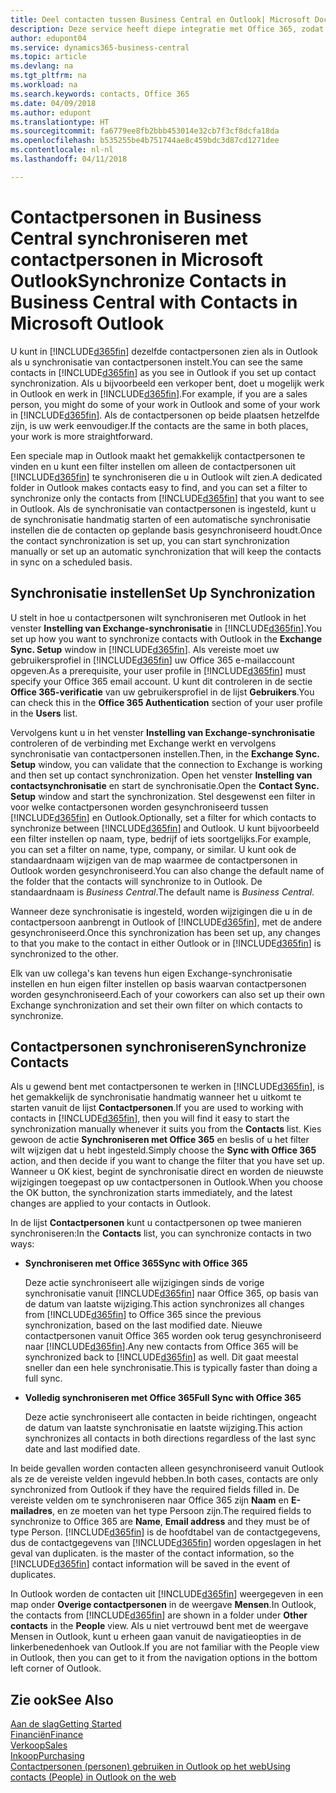 ```yaml
---
title: Deel contacten tussen Business Central en Outlook| Microsoft Docs
description: Deze service heeft diepe integratie met Office 365, zodat u contacten kunt delen tussen Outlook en Business Central.
author: edupont04
ms.service: dynamics365-business-central
ms.topic: article
ms.devlang: na
ms.tgt_pltfrm: na
ms.workload: na
ms.search.keywords: contacts, Office 365
ms.date: 04/09/2018
ms.author: edupont
ms.translationtype: HT
ms.sourcegitcommit: fa6779ee8fb2bbb453014e32cb7f3cf8dcfa18da
ms.openlocfilehash: b535255be4b751744ae8c459bdc3d87cd1271dee
ms.contentlocale: nl-nl
ms.lasthandoff: 04/11/2018

---
```

# <a name="synchronize-contacts-in-business-central-with-contacts-in-microsoft-outlook"></a><span data-ttu-id="e59bd-103">Contactpersonen in Business Central synchroniseren met contactpersonen in Microsoft Outlook</span><span class="sxs-lookup"><span data-stu-id="e59bd-103">Synchronize Contacts in Business Central with Contacts in Microsoft Outlook</span></span>
<span data-ttu-id="e59bd-104">U kunt in [!INCLUDE[d365fin](includes/d365fin_md.md)] dezelfde contactpersonen zien als in Outlook als u synchronisatie van contactpersonen instelt.</span><span class="sxs-lookup"><span data-stu-id="e59bd-104">You can see the same contacts in [!INCLUDE[d365fin](includes/d365fin_md.md)] as you see in Outlook if you set up contact synchronization.</span></span> <span data-ttu-id="e59bd-105">Als u bijvoorbeeld een verkoper bent, doet u mogelijk werk in Outlook en werk in [!INCLUDE[d365fin](includes/d365fin_md.md)].</span><span class="sxs-lookup"><span data-stu-id="e59bd-105">For example, if you are a sales person, you might do some of your work in Outlook and some of your work in [!INCLUDE[d365fin](includes/d365fin_md.md)].</span></span> <span data-ttu-id="e59bd-106">Als de contactpersonen op beide plaatsen hetzelfde zijn, is uw werk eenvoudiger.</span><span class="sxs-lookup"><span data-stu-id="e59bd-106">If the contacts are the same in both places, your work is more straightforward.</span></span>  

<span data-ttu-id="e59bd-107">Een speciale map in Outlook maakt het gemakkelijk contactpersonen te vinden en u kunt een filter instellen om alleen de contactpersonen uit [!INCLUDE[d365fin](includes/d365fin_md.md)] te synchroniseren die u in Outlook wilt zien.</span><span class="sxs-lookup"><span data-stu-id="e59bd-107">A dedicated folder in Outlook makes contacts easy to find, and you can set a filter to synchronize only the contacts from [!INCLUDE[d365fin](includes/d365fin_md.md)] that you want to see in Outlook.</span></span> <span data-ttu-id="e59bd-108">Als de synchronisatie van contactpersonen is ingesteld, kunt u de synchronisatie handmatig starten of een automatische synchronisatie instellen die de contacten op geplande basis gesynchroniseerd houdt.</span><span class="sxs-lookup"><span data-stu-id="e59bd-108">Once the contact synchronization is set up, you can start synchronization manually or set up an automatic synchronization that will keep the contacts in sync on a scheduled basis.</span></span>  

## <a name="set-up-synchronization"></a><span data-ttu-id="e59bd-109">Synchronisatie instellen</span><span class="sxs-lookup"><span data-stu-id="e59bd-109">Set Up Synchronization</span></span>
<span data-ttu-id="e59bd-110">U stelt in hoe u contactpersonen wilt synchroniseren met Outlook in het venster **Instelling van Exchange-synchronisatie** in [!INCLUDE[d365fin](includes/d365fin_md.md)].</span><span class="sxs-lookup"><span data-stu-id="e59bd-110">You set up how you want to synchronize contacts with Outlook in the **Exchange Sync. Setup** window in [!INCLUDE[d365fin](includes/d365fin_md.md)].</span></span> <span data-ttu-id="e59bd-111">Als vereiste moet uw gebruikersprofiel in [!INCLUDE[d365fin](includes/d365fin_md.md)] uw Office 365 e-mailaccount opgeven.</span><span class="sxs-lookup"><span data-stu-id="e59bd-111">As a prerequisite, your user profile in [!INCLUDE[d365fin](includes/d365fin_md.md)] must specify your Office 365 email account.</span></span> <span data-ttu-id="e59bd-112">U kunt dit controleren in de sectie **Office 365-verificatie** van uw gebruikersprofiel in de lijst **Gebruikers**.</span><span class="sxs-lookup"><span data-stu-id="e59bd-112">You can check this in the **Office 365 Authentication** section of your user profile in the **Users** list.</span></span>  

<span data-ttu-id="e59bd-113">Vervolgens kunt u in het venster **Instelling van Exchange-synchronisatie** controleren of de verbinding met Exchange werkt en vervolgens synchronisatie van contactpersonen instellen.</span><span class="sxs-lookup"><span data-stu-id="e59bd-113">Then, in the **Exchange Sync. Setup** window, you can validate that the connection to Exchange is working and then set up contact synchronization.</span></span> <span data-ttu-id="e59bd-114">Open het venster **Instelling van contactsynchronisatie** en start de synchronisatie.</span><span class="sxs-lookup"><span data-stu-id="e59bd-114">Open the **Contact Sync. Setup** window and start the synchronization.</span></span> <span data-ttu-id="e59bd-115">Stel desgewenst een filter in voor welke contactpersonen worden gesynchroniseerd tussen [!INCLUDE[d365fin](includes/d365fin_md.md)] en Outlook.</span><span class="sxs-lookup"><span data-stu-id="e59bd-115">Optionally, set a filter for which contacts to synchronize between [!INCLUDE[d365fin](includes/d365fin_md.md)] and Outlook.</span></span> <span data-ttu-id="e59bd-116">U kunt bijvoorbeeld een filter instellen op naam, type, bedrijf of iets soortgelijks.</span><span class="sxs-lookup"><span data-stu-id="e59bd-116">For example, you can set a filter on name, type, company, or similar.</span></span> <span data-ttu-id="e59bd-117">U kunt ook de standaardnaam wijzigen van de map waarmee de contactpersonen in Outlook worden gesynchroniseerd.</span><span class="sxs-lookup"><span data-stu-id="e59bd-117">You can also change the default name of the folder that the contacts will synchronize to in Outlook.</span></span> <span data-ttu-id="e59bd-118">De standaardnaam is *Business Central*.</span><span class="sxs-lookup"><span data-stu-id="e59bd-118">The default name is *Business Central*.</span></span>  

<span data-ttu-id="e59bd-119">Wanneer deze synchronisatie is ingesteld, worden wijzigingen die u in de contactpersoon aanbrengt in Outlook of [!INCLUDE[d365fin](includes/d365fin_md.md)], met de andere gesynchroniseerd.</span><span class="sxs-lookup"><span data-stu-id="e59bd-119">Once this synchronization has been set up, any changes to that you make to the contact in either Outlook or in [!INCLUDE[d365fin](includes/d365fin_md.md)] is synchronized to the other.</span></span>  

<span data-ttu-id="e59bd-120">Elk van uw collega's kan tevens hun eigen Exchange-synchronisatie instellen en hun eigen filter instellen op basis waarvan contactpersonen worden gesynchroniseerd.</span><span class="sxs-lookup"><span data-stu-id="e59bd-120">Each of your coworkers can also set up their own Exchange synchronization and set their own filter on which contacts to synchronize.</span></span>  

## <a name="synchronize-contacts"></a><span data-ttu-id="e59bd-121">Contactpersonen synchroniseren</span><span class="sxs-lookup"><span data-stu-id="e59bd-121">Synchronize Contacts</span></span>
<span data-ttu-id="e59bd-122">Als u gewend bent met contactpersonen te werken in [!INCLUDE[d365fin](includes/d365fin_md.md)], is het gemakkelijk de synchronisatie handmatig wanneer het u uitkomt te starten vanuit de lijst **Contactpersonen**.</span><span class="sxs-lookup"><span data-stu-id="e59bd-122">If you are used to working with contacts in [!INCLUDE[d365fin](includes/d365fin_md.md)], then you will find it easy to start the synchronization manually whenever it suits you from the **Contacts** list.</span></span> <span data-ttu-id="e59bd-123">Kies gewoon de actie **Synchroniseren met Office 365** en beslis of u het filter wilt wijzigen dat u hebt ingesteld.</span><span class="sxs-lookup"><span data-stu-id="e59bd-123">Simply choose the **Sync with Office 365** action, and then decide if you want to change the filter that you have set up.</span></span> <span data-ttu-id="e59bd-124">Wanneer u OK kiest, begint de synchronisatie direct en worden de nieuwste wijzigingen toegepast op uw contactpersonen in Outlook.</span><span class="sxs-lookup"><span data-stu-id="e59bd-124">When you choose the OK button, the synchronization starts immediately, and the latest changes are applied to your contacts in Outlook.</span></span>  

<span data-ttu-id="e59bd-125">In de lijst **Contactpersonen** kunt u contactpersonen op twee manieren synchroniseren:</span><span class="sxs-lookup"><span data-stu-id="e59bd-125">In the **Contacts** list, you can synchronize contacts in two ways:</span></span>

* <span data-ttu-id="e59bd-126">**Synchroniseren met Office 365**</span><span class="sxs-lookup"><span data-stu-id="e59bd-126">**Sync with Office 365**</span></span>

  <span data-ttu-id="e59bd-127">Deze actie synchroniseert alle wijzigingen sinds de vorige synchronisatie vanuit [!INCLUDE[d365fin](includes/d365fin_md.md)] naar Office 365, op basis van de datum van laatste wijziging.</span><span class="sxs-lookup"><span data-stu-id="e59bd-127">This action synchronizes all changes from [!INCLUDE[d365fin](includes/d365fin_md.md)] to Office 365 since the previous synchronization, based on the last modified date.</span></span> <span data-ttu-id="e59bd-128">Nieuwe contactpersonen vanuit Office 365 worden ook terug gesynchroniseerd naar [!INCLUDE[d365fin](includes/d365fin_md.md)].</span><span class="sxs-lookup"><span data-stu-id="e59bd-128">Any new contacts from Office 365 will be synchronized back to [!INCLUDE[d365fin](includes/d365fin_md.md)] as well.</span></span> <span data-ttu-id="e59bd-129">Dit gaat meestal sneller dan een hele synchronisatie.</span><span class="sxs-lookup"><span data-stu-id="e59bd-129">This is typically faster than doing a full sync.</span></span>  

* <span data-ttu-id="e59bd-130">**Volledig synchroniseren met Office 365**</span><span class="sxs-lookup"><span data-stu-id="e59bd-130">**Full Sync with Office 365**</span></span>

  <span data-ttu-id="e59bd-131">Deze actie synchroniseert alle contacten in beide richtingen, ongeacht de datum van laatste synchronisatie en laatste wijziging.</span><span class="sxs-lookup"><span data-stu-id="e59bd-131">This action synchronizes all contacts in both directions regardless of the last sync date and last modified date.</span></span>  

<span data-ttu-id="e59bd-132">In beide gevallen worden contacten alleen gesynchroniseerd vanuit Outlook als ze de vereiste velden ingevuld hebben.</span><span class="sxs-lookup"><span data-stu-id="e59bd-132">In both cases, contacts are only synchronized from Outlook if they have the required fields filled in.</span></span> <span data-ttu-id="e59bd-133">De vereiste velden om te synchroniseren naar Office 365 zijn **Naam** en **E-mailadres**, en ze moeten van het type Persoon zijn.</span><span class="sxs-lookup"><span data-stu-id="e59bd-133">The required fields to synchronize to Office 365 are **Name**, **Email address** and they must be of type Person.</span></span> [!INCLUDE[d365fin](includes/d365fin_md.md)]<span data-ttu-id="e59bd-134"> is de hoofdtabel van de contactgegevens, dus de contactgegevens van [!INCLUDE[d365fin](includes/d365fin_md.md)] worden opgeslagen in het geval van duplicaten.</span><span class="sxs-lookup"><span data-stu-id="e59bd-134"> is the master of the contact information, so the [!INCLUDE[d365fin](includes/d365fin_md.md)] contact information will be saved in the event of duplicates.</span></span>  

<span data-ttu-id="e59bd-135">In Outlook worden de contacten uit [!INCLUDE[d365fin](includes/d365fin_md.md)] weergegeven in een map onder **Overige contactpersonen** in de weergave **Mensen**.</span><span class="sxs-lookup"><span data-stu-id="e59bd-135">In Outlook, the contacts from [!INCLUDE[d365fin](includes/d365fin_md.md)] are shown in a folder under **Other contacts** in the **People**  view.</span></span> <span data-ttu-id="e59bd-136">Als u niet vertrouwd bent met de weergave Mensen in Outlook, kunt u erheen gaan vanuit de navigatieopties in de linkerbenedenhoek van Outlook.</span><span class="sxs-lookup"><span data-stu-id="e59bd-136">If you are not familiar with the People view in Outlook, then you can get to it from the navigation options in the bottom left corner of Outlook.</span></span>  

## <a name="see-also"></a><span data-ttu-id="e59bd-137">Zie ook</span><span class="sxs-lookup"><span data-stu-id="e59bd-137">See Also</span></span>
[<span data-ttu-id="e59bd-138">Aan de slag</span><span class="sxs-lookup"><span data-stu-id="e59bd-138">Getting Started</span></span>](product-get-started.md)  
[<span data-ttu-id="e59bd-139">Financiën</span><span class="sxs-lookup"><span data-stu-id="e59bd-139">Finance</span></span>](finance.md)  
[<span data-ttu-id="e59bd-140">Verkoop</span><span class="sxs-lookup"><span data-stu-id="e59bd-140">Sales</span></span>](sales-manage-sales.md)  
[<span data-ttu-id="e59bd-141">Inkoop</span><span class="sxs-lookup"><span data-stu-id="e59bd-141">Purchasing</span></span>](purchasing-manage-purchasing.md)  
[<span data-ttu-id="e59bd-142">Contactpersonen (personen) gebruiken in Outlook op het web</span><span class="sxs-lookup"><span data-stu-id="e59bd-142">Using contacts (People) in Outlook on the web</span></span>](https://support.office.com/en-us/article/Using-contacts-People-in-Outlook-on-the-web-1e3438c7-26b2-420c-87de-3cea9d31b5cb?appver=OWB150)  

